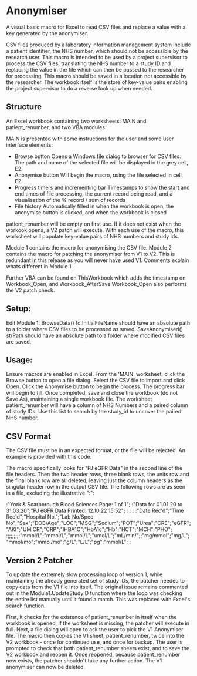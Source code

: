 # Anonymiser
A visual basic macro for Excel to read CSV files and replace a value with a key generated by the anonymiser.

CSV files produced by a laboratory information management system include a patient identifier, the NHS number, which should not be accessible by the research user. This macro is intended to be used by a project supervisor to process the CSV files, translating the NHS number to a study ID and replacing the value in the file which can then be passed to the researcher for processing.
This macro should be saved in a location not accessible by the researcher. The workbook itself is the store of key-value pairs enabling the project supervisor to do a reverse look up when needed.

## Structure
An Excel workbook containing two worksheets: MAIN and patient_renumber, and two VBA modules.

MAIN is presented with some instructions for the user and some user interface elements:
* Browse button
  Opens a Windows file dialog to browser for CSV files. The path and name of the selected file will be displayed in the grey cell, E2.
* Anonymise button
  Will begin the macro, using the file selected in cell, E2.
* Progress timers and incrementing bar
  Timestamps to show the start and end times of file processing, the current record being read, and a visualisation of the % record / sum of records
* File history 
  Automatically filled in when the workbook is open, the anonymise button is clicked, and when the workbook is closed
  
patient_renumber will be empty on first use. If it does not exist when the workook opens, a V2 patch will execute. 
With each use of the macro, this worksheet will populate key-value pairs of NHS numbers and study ids. 

Module 1 contains the macro for anonymising the CSV file.
Module 2 contains the macro for patching the anonymiser from V1 to V2. This is redundant in this release as you will never have used V1. Comments explain whats different in Module 1.

Further VBA can be found on ThisWorkbook which adds the timestamp on Workbook_Open, and Workbook_AfterSave
Workbook_Open also performs the V2 patch check.

## Setup:
Edit Module 1:
BrowseData() fd.InitialFileName should have an absolute path to a folder where CSV files to be processed as saved.
SaveAnonymised() strPath should have an absolute path to a folder where modified CSV files are saved.

## Usage:
Ensure macros are enabled in Excel.
From the 'MAIN' worksheet, click the Browse button to open a file dialog. Select the CSV file to import and click Open.
Click the Anonymise button to begin the process. The progress bar will begin to fill.
Once completed, save and close the workbook (do not Save As), maintaining a single workbook file.
The worksheet patient_renumber will have a column of NHS Numbers and a paired column of study IDs. Use this list to search by the study_id to uncover the paired NHS number.

## CSV Format
The CSV file must be in an expected format, or the file will be rejected. An example is provided with this code.

The macro specifically looks for "PJ eGFR Data" in the second line of the file headers. Then the two header rows, three blank rows, the units row and the final blank row are all deleted, leaving just the column headers as the singular header row in the output CSV file. The following rows are as seen in a file, excluding the illustrative ":":

:"York & Scarborough Blood Sciences    Page: 1 of 1";
:"Data for 01.01.20 to 31.03.20";"PJ eGFR Data   Printed: 12.10.22 15:52";
:
:
:
:"Date Rec'd";"Time Rec'd";"Hospital No.";"Lab No/Spec No";"Sex";"DOB/Age";"LOC";"MSG";"Sodium";"POT";"Urea";"CRE";"eGFR";"AKI";"UMICR";"CRP";"IHBA1C";"HbA1c";"Hb";"HCT";"MCH";"PHO";
:;;;;;;;;"mmol/L";"mmol/L";"mmol/L";"umol/L";"mL/min/";;"mg/mmol";"mg/L";"mmol/mo";"mmol/mo";"g/L";"L/L";"pg";"mmol/L";
:


## Version 2 Patcher
To update the extremely slow processing loop of version 1, while maintaining the already generated set of study IDs, the patcher needed to copy data from the V1 file into itself.
The original issue remains commented out in the Module1.UpdateStudyID function where the loop was checking the entire list manually until it found a match. This was replaced with Excel's search function. 

First, it checks for the existence of patient_renumber in itself when the workbook is opened, if the worksheet is missing, the patcher will execute in full.
Next, a file dialog will open to ask the user to pick the V1 Anonymiser file. 
The macro then copies the V1 sheet, patient_renumber, twice into the V2 workbook - once for continued use, and once for backup.
The user is prompted to check that both patient_renumber sheets exist, and to save the V2 workbook and reopen it.
Once reopened, because patient_renumber now exists, the patcher shouldn't take any further action. 
The V1 anonymiser can now be deleted.
 
